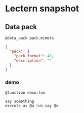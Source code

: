 # Lectern snapshot

## Data pack

`@data_pack pack.mcmeta`

```json
{
  "pack": {
    "pack_format": 48,
    "description": ""
  }
}
```

### demo

`@function demo:foo`

```mcfunction
say something
execute as @a run say @s
```
